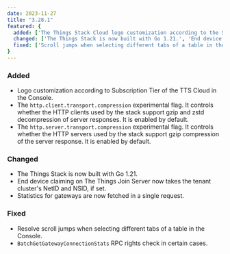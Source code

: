 ```yaml
---
date: 2023-11-27
title: "3.28.1"
featured: {
  added: ['The Things Stack Cloud logo customization according to the Subscription Tier.', 'Experimental flag for controlling gzip and zstd sever response decompression support.'],
  changed: ['The Things Stack is now built with Go 1.21.', 'End device claiming on The Things Join Server now takes the tenant cluster NetID and NSID, if set.', 'Gateway statistics are now fetched in a single request.'],
  fixed: ['Scroll jumps when selecting different tabs of a table in the Console.', '`BatchGetGatewayConnectionStats` RPC rights check in certain cases.']
}
---
```


### Added

- Logo customization according to Subscription Tier of the TTS Cloud in the Console.
- The `http.client.transport.compression` experimental flag. It controls whether the HTTP clients used by the stack support gzip and zstd decompression of server responses. It is enabled by default.
- The `http.server.transport.compression` experimental flag. It controls whether the HTTP servers used by the stack support gzip compression of the server response. It is enabled by default.

### Changed

- The Things Stack is now built with Go 1.21.
- End device claiming on The Things Join Server now takes the tenant cluster's NetID and NSID, if set.
- Statistics for gateways are now fetched in a single request.

### Fixed

- Resolve scroll jumps when selecting different tabs of a table in the Console.
- `BatchGetGatewayConnectionStats` RPC rights check in certain cases.
